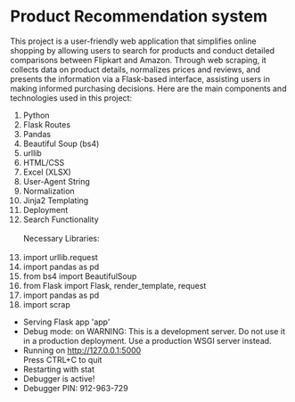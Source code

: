 # Product Recommendation system
This project is a user-friendly web application that simplifies online shopping by allowing users to search for products and conduct detailed comparisons between Flipkart and Amazon. Through web scraping, it collects data on product details, normalizes prices and reviews, and presents the information via a Flask-based interface, assisting users in making informed purchasing decisions.
Here are the main components and technologies used in this project:
1. Python
2. Flask Routes
3. Pandas
4. Beautiful Soup (bs4)
5. urllib
6. HTML/CSS
7. Excel (XLSX)
8. User-Agent String
9. Normalization
10. Jinja2 Templating
11. Deployment
12. Search Functionality
    <br> <br>
Necessary Libraries:
<br> <br>
1. import urllib.request
2. import pandas as pd
3. from bs4 import BeautifulSoup
4. from Flask import Flask, render_template, request
5. import pandas as pd
6. import scrap
* Serving Flask app 'app'
 * Debug mode: on
WARNING: This is a development server. Do not use it in a production deployment. Use a production WSGI server instead.
 * Running on http://127.0.0.1:5000 <br>
Press CTRL+C to quit
 * Restarting with stat
 * Debugger is active!
 * Debugger PIN: 912-963-729
